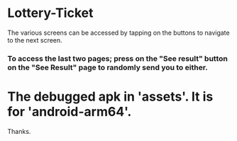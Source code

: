 # Lottery-Ticket
The various screens can be accessed by tapping on the buttons to navigate to the next screen.
### To access the last two pages; press on the "See result" button on the "See Result" page to randomly send you to either.

# The debugged apk in 'assets'. It is for 'android-arm64'.
Thanks.
